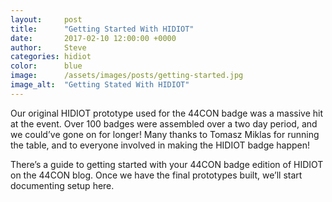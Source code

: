 ```yaml
---
layout:     post
title:      "Getting Started With HIDIOT"
date:       2017-02-10 12:00:00 +0000
author:     Steve
categories: hidiot
color:      blue
image:      /assets/images/posts/getting-started.jpg
image_alt:  "Getting Stated With HIDIOT"
---
```

Our original HIDIOT prototype used for the 44CON badge was a massive hit at the event. Over 100 badges were assembled over a two day period, and we could’ve gone on for longer! Many thanks to Tomasz Miklas for running the table, and to everyone involved in making the HIDIOT badge happen!

There’s a guide to getting started with your 44CON badge edition of HIDIOT on the 44CON blog. Once we have the final prototypes built, we’ll start documenting setup here.
